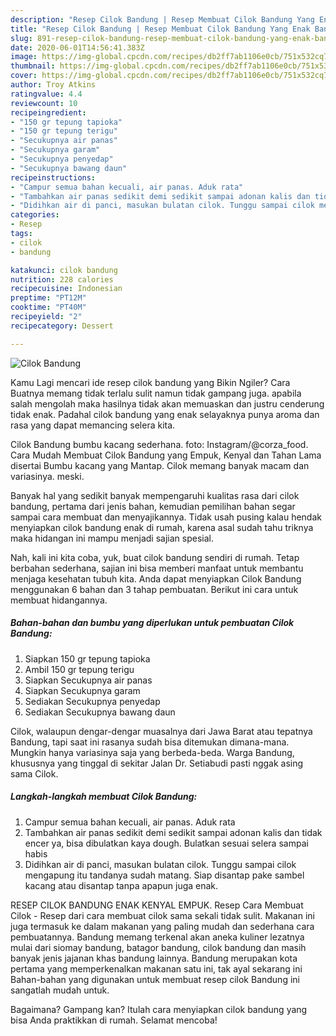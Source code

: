 ```yaml
---
description: "Resep Cilok Bandung | Resep Membuat Cilok Bandung Yang Enak Banget"
title: "Resep Cilok Bandung | Resep Membuat Cilok Bandung Yang Enak Banget"
slug: 891-resep-cilok-bandung-resep-membuat-cilok-bandung-yang-enak-banget
date: 2020-06-01T14:56:41.383Z
image: https://img-global.cpcdn.com/recipes/db2ff7ab1106e0cb/751x532cq70/cilok-bandung-foto-resep-utama.jpg
thumbnail: https://img-global.cpcdn.com/recipes/db2ff7ab1106e0cb/751x532cq70/cilok-bandung-foto-resep-utama.jpg
cover: https://img-global.cpcdn.com/recipes/db2ff7ab1106e0cb/751x532cq70/cilok-bandung-foto-resep-utama.jpg
author: Troy Atkins
ratingvalue: 4.4
reviewcount: 10
recipeingredient:
- "150 gr tepung tapioka"
- "150 gr tepung terigu"
- "Secukupnya air panas"
- "Secukupnya garam"
- "Secukupnya penyedap"
- "Secukupnya bawang daun"
recipeinstructions:
- "Campur semua bahan kecuali, air panas. Aduk rata"
- "Tambahkan air panas sedikit demi sedikit sampai adonan kalis dan tidak encer ya, bisa dibulatkan kaya dough. Bulatkan sesuai selera sampai habis"
- "Didihkan air di panci, masukan bulatan cilok. Tunggu sampai cilok mengapung itu tandanya sudah matang. Siap disantap pake sambel kacang atau disantap tanpa apapun juga enak."
categories:
- Resep
tags:
- cilok
- bandung

katakunci: cilok bandung 
nutrition: 228 calories
recipecuisine: Indonesian
preptime: "PT12M"
cooktime: "PT40M"
recipeyield: "2"
recipecategory: Dessert

---
```



![Cilok Bandung](https://img-global.cpcdn.com/recipes/db2ff7ab1106e0cb/751x532cq70/cilok-bandung-foto-resep-utama.jpg)

Kamu Lagi mencari ide resep cilok bandung yang Bikin Ngiler? Cara Buatnya memang tidak terlalu sulit namun tidak gampang juga. apabila salah mengolah maka hasilnya tidak akan memuaskan dan justru cenderung tidak enak. Padahal cilok bandung yang enak selayaknya punya aroma dan rasa yang dapat memancing selera kita.

Cilok Bandung bumbu kacang sederhana. foto: Instagram/@corza_food. Cara Mudah Membuat Cilok Bandung yang Empuk, Kenyal dan Tahan Lama disertai Bumbu kacang yang Mantap. Cilok memang banyak macam dan variasinya. meski.

Banyak hal yang sedikit banyak mempengaruhi kualitas rasa dari cilok bandung, pertama dari jenis bahan, kemudian pemilihan bahan segar sampai cara membuat dan menyajikannya. Tidak usah pusing kalau hendak menyiapkan cilok bandung enak di rumah, karena asal sudah tahu triknya maka hidangan ini mampu menjadi sajian spesial.


Nah, kali ini kita coba, yuk, buat cilok bandung sendiri di rumah. Tetap berbahan sederhana, sajian ini bisa memberi manfaat untuk membantu menjaga kesehatan tubuh kita. Anda dapat menyiapkan Cilok Bandung menggunakan 6 bahan dan 3 tahap pembuatan. Berikut ini cara untuk membuat hidangannya.

<!--inarticleads1-->

##### Bahan-bahan dan bumbu yang diperlukan untuk pembuatan Cilok Bandung:

1. Siapkan 150 gr tepung tapioka
1. Ambil 150 gr tepung terigu
1. Siapkan Secukupnya air panas
1. Siapkan Secukupnya garam
1. Sediakan Secukupnya penyedap
1. Sediakan Secukupnya bawang daun


Cilok, walaupun dengar-dengar muasalnya dari Jawa Barat atau tepatnya Bandung, tapi saat ini rasanya sudah bisa ditemukan dimana-mana. Mungkin hanya variasinya saja yang berbeda-beda. Warga Bandung, khususnya yang tinggal di sekitar Jalan Dr. Setiabudi pasti nggak asing sama Cilok. 

<!--inarticleads2-->

##### Langkah-langkah membuat Cilok Bandung:

1. Campur semua bahan kecuali, air panas. Aduk rata
1. Tambahkan air panas sedikit demi sedikit sampai adonan kalis dan tidak encer ya, bisa dibulatkan kaya dough. Bulatkan sesuai selera sampai habis
1. Didihkan air di panci, masukan bulatan cilok. Tunggu sampai cilok mengapung itu tandanya sudah matang. Siap disantap pake sambel kacang atau disantap tanpa apapun juga enak.


RESEP CILOK BANDUNG ENAK KENYAL EMPUK. Resep Cara Membuat Cilok - Resep dari cara membuat cilok sama sekali tidak sulit. Makanan ini juga termasuk ke dalam makanan yang paling mudah dan sederhana cara pembuatannya. Bandung memang terkenal akan aneka kuliner lezatnya mulai dari siomay bandung, batagor bandung, cilok bandung dan masih banyak jenis jajanan khas bandung lainnya. Bandung merupakan kota pertama yang memperkenalkan makanan satu ini, tak ayal sekarang ini Bahan-bahan yang digunakan untuk membuat resep cilok Bandung ini sangatlah mudah untuk. 

Bagaimana? Gampang kan? Itulah cara menyiapkan cilok bandung yang bisa Anda praktikkan di rumah. Selamat mencoba!
